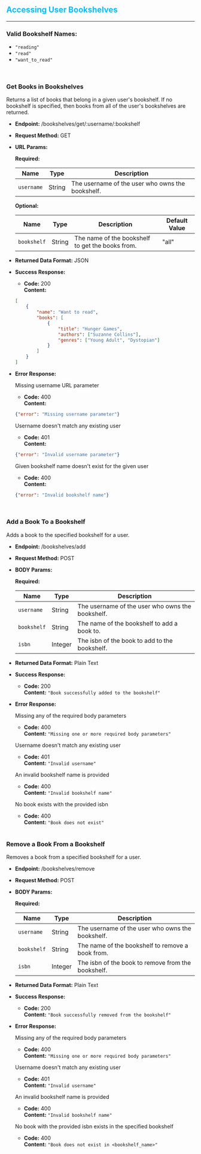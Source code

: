 ## <span style="color:deepskyblue">Accessing User Bookshelves</span>
---
### Valid Bookshelf Names:

* `"reading"`
* `"read"`
* `"want_to_read"`

</br>

### Get Books in Bookshelves

Returns a list of books that belong in a given user's bookshelf. If no bookshelf is specified, then books from all of the user's bookshelves are returned.
* **Endpoint:** /bookshelves/get/:username/:bookshelf

* **Request Method:** GET

* **URL Params:**

    **Required:**

    | Name       | Type   | Description                                      |
    | ---------- | ------ | ------------------------------------------------ |
    | `username` | String | The username of the user who owns the bookshelf. |

    **Optional:**

    | Name        | Type   | Description                                      | Default Value |
    | ----------- | ------ | ------------------------------------------------ | ------------- |
    | `bookshelf` | String | The name of the bookshelf to get the books from. | "all"         |

* **Returned Data Format:** JSON

* **Success Response:**

    * **Code:** 200 </br>
    **Content:** 

    ```JSON
    [
        {
            "name": "Want to read",
            "books": [
                {   
                    "title": "Hunger Games",
                    "authors": ["Suzanne Collins"],
                    "genres": ["Young Adult", "Dystopian"]
                }
            ]
        }
    ]
    ```

* **Error Response:**

    Missing username URL parameter

    * **Code:** 400 </br>
    **Content:** 

    ```JSON 
    {"error": "Missing username parameter"}
    ```

    Username doesn't match any existing user

    * **Code:** 401 </br>
    **Content:** 

    ```JSON 
    {"error": "Invalid username parameter"}
    ```

    Given bookshelf name doesn't exist for the given user

    * **Code:** 400 </br>
    **Content:** 

    ```JSON 
    {"error": "Invalid bookshelf name"}
    ```

    </br>

### Add a Book To a Bookshelf

Adds a book to the specified bookshelf for a user. 
* **Endpoint:** /bookshelves/add

* **Request Method:** POST

* **BODY Params:**

    **Required:**
    
    | Name        | Type    | Description                                      |
    | ----------- | ------- | ------------------------------------------------ |
    | `username`  | String  | The username of the user who owns the bookshelf. |
    | `bookshelf` | String  | The name of the bookshelf to add a book to.      |
    | `isbn`      | Integer | The isbn of the book to add to the bookshelf.    |

* **Returned Data Format:** Plain Text

* **Success Response:**

    * **Code:** 200 </br>
    **Content:** `"Book successfully added to the bookshelf"`

* **Error Response:**

    Missing any of the required body parameters

    * **Code:** 400 </br>
    **Content:** `"Missing one or more required body parameters"`

    Username doesn't match any existing user

    * **Code:** 401 </br>
    **Content:** `"Invalid username"`

    An invalid bookshelf name is provided

    * **Code:** 400 </br>
    **Content:** `"Invalid bookshelf name"`

    No book exists with the provided isbn

    * **Code:** 400 </br>
    **Content:** `"Book does not exist"`

    </br>

### Remove a Book From a Bookshelf

Removes a book from a specified bookshelf for a user. 
* **Endpoint:** /bookshelves/remove

* **Request Method:** POST

* **BODY Params:**

    **Required:**
    
    | Name        | Type    | Description                                         |
    | ----------- | ------- | --------------------------------------------------- |
    | `username`  | String  | The username of the user who owns the bookshelf.    |
    | `bookshelf` | String  | The name of the bookshelf to remove a book from.    |
    | `isbn`      | Integer | The isbn of the book to remove from the bookshelf.  |

* **Returned Data Format:** Plain Text

* **Success Response:**

    * **Code:** 200 </br>
    **Content:** `"Book successfully removed from the bookshelf"`

* **Error Response:**

    Missing any of the required body parameters

    * **Code:** 400 </br>
    **Content:** `"Missing one or more required body parameters"`

    Username doesn't match any existing user

    * **Code:** 401 </br>
    **Content:** `"Invalid username"`

    An invalid bookshelf name is provided

    * **Code:** 400 </br>
    **Content:** `"Invalid bookshelf name"`

    No book with the provided isbn exists in the specified bookshelf

    * **Code:** 400 </br>
    **Content:** `"Book does not exist in <bookshelf_name>"`

    </br>

